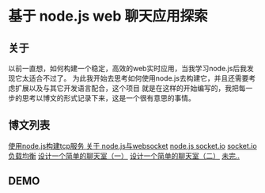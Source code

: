 基于 node.js web 聊天应用探索
===================

关于
-------------------

以前一直想，如何构建一个稳定，高效的web实时应用，当我学习node.js后我发现它太适合不过了。
为此我开始去思考如何使用node.js去构建它，并且还需要考虑扩展以及与其它开发语言配合，这个项目
就是在这样的开始编写的，我把每一步的思考以博文的形式记录下来，这是一个很有意思的事情。

博文列表
-------------------
<a target="_blank" href="http://izhengyin.com/Detail/1.html">使用node.js构建tcp服务 </a>
<a target="_blank" href="http://izhengyin.com/Detail/2.html">关于 node.js与websocket</a>
<a target="_blank" href="http://izhengyin.com/Detail/3.html">node.js socket.io</a>
<a target="_blank" href="http://izhengyin.com/Detail/4.html">socket.io 负载均衡</a>
<a target="_blank" href="http://izhengyin.com/Detail/5.html">设计一个简单的聊天室（一）</a>
<a target="_blank" href="http://izhengyin.com/Detail/6.html">设计一个简单的聊天室（二）</a>
<a target="_blank" href="#">未完..</a>

DEMO
-------------------

